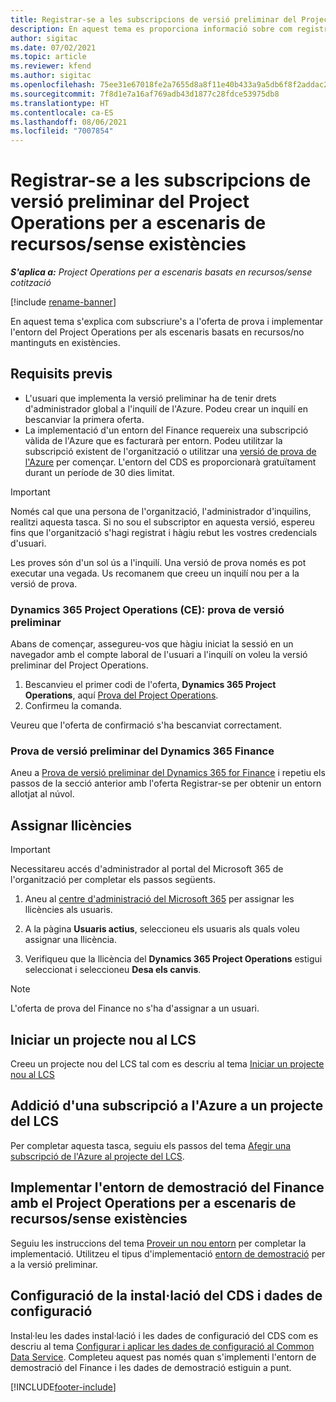 ```yaml
---
title: Registrar-se a les subscripcions de versió preliminar del Project Operations per a escenaris de recursos/sense existències
description: En aquest tema es proporciona informació sobre com registrar-se i implementar el Project Operations per a escenaris de recursos/sense existències.
author: sigitac
ms.date: 07/02/2021
ms.topic: article
ms.reviewer: kfend
ms.author: sigitac
ms.openlocfilehash: 75ee31e67018fe2a7655d8a8f11e40b433a9a5db6f8f2addac27844f18fffe8d
ms.sourcegitcommit: 7f8d1e7a16af769adb43d1877c28fdce53975db8
ms.translationtype: HT
ms.contentlocale: ca-ES
ms.lasthandoff: 08/06/2021
ms.locfileid: "7007854"
---
```

# <a name="sign-up-for-project-operations-preview-subscriptions-for-resource-non-stocked-scenarios"></a>Registrar-se a les subscripcions de versió preliminar del Project Operations per a escenaris de recursos/sense existències

_**S'aplica a:** Project Operations per a escenaris basats en recursos/sense cotització_

[!include [rename-banner](~/includes/cc-data-platform-banner.md)]

En aquest tema s'explica com subscriure's a l'oferta de prova i implementar l'entorn del Project Operations per als escenaris basats en recursos/no mantinguts en existències.

## <a name="prerequisites"></a>Requisits previs
- L'usuari que implementa la versió preliminar ha de tenir drets d'administrador global a l'inquilí de l'Azure. Podeu crear un inquilí en bescanviar la primera oferta. 
- La implementació d'un entorn del Finance requereix una subscripció vàlida de l'Azure que es facturarà per entorn. Podeu utilitzar la subscripció existent de l'organització o utilitzar una [versió de prova de l'Azure](https://azure.microsoft.com/en-us/free/) per començar. L'entorn del CDS es proporcionarà gratuïtament durant un període de 30 dies limitat.

> [!IMPORTANT]
> Només cal que una persona de l'organització, l'administrador d'inquilins, realitzi aquesta tasca. Si no sou el subscriptor en aquesta versió, espereu fins que l'organització s'hagi registrat i hàgiu rebut les vostres credencials d'usuari.
> 
> Les proves són d'un sol ús a l'inquilí. Una versió de prova només es pot executar una vegada. Us recomanem que creeu un inquilí nou per a la versió de prova.


### <a name="dynamics-365-project-operations-ce---preview-trial"></a>Dynamics 365 Project Operations (CE): prova de versió preliminar 

Abans de començar, assegureu-vos que hàgiu iniciat la sessió en un navegador amb el compte laboral de l'usuari a l'inquilí on voleu la versió preliminar del Project Operations.

1. Bescanvieu el primer codi de l'oferta, **Dynamics 365 Project Operations**, aquí [Prova del Project Operations](https://aka.ms/try-po).
2. Confirmeu la comanda.

  Veureu que l'oferta de confirmació s'ha bescanviat correctament.

### <a name="dynamics-365-finance-preview-trial"></a>Prova de versió preliminar del Dynamics 365 Finance

Aneu a [Prova de versió preliminar del Dynamics 365 for Finance](https://aka.ms/trypoche) i repetiu els passos de la secció anterior amb l'oferta Registrar-se per obtenir un entorn allotjat al núvol.  

## <a name="assign-licenses"></a>Assignar llicències

> [!IMPORTANT]
> Necessitareu accés d'administrador al portal del Microsoft 365 de l'organització per completar els passos següents.

1. Aneu al [centre d'administració del Microsoft 365](https://portal.office.com/) per assignar les llicències als usuaris.

2. A la pàgina **Usuaris actius**, seleccioneu els usuaris als quals voleu assignar una llicència.

3. Verifiqueu que la llicència del **Dynamics 365 Project Operations** estigui seleccionat i seleccioneu **Desa els canvis**.

> [!NOTE]
> L'oferta de prova del Finance no s'ha d'assignar a un usuari.

## <a name="start-a-new-project-in-lcs"></a>Iniciar un projecte nou al LCS

Creeu un projecte nou del LCS tal com es descriu al tema [Iniciar un projecte nou al LCS](create-lcs-project.md)

## <a name="add-an-azure-subscription-to-an-lcs-project"></a>Addició d'una subscripció a l'Azure a un projecte del LCS

Per completar aquesta tasca, seguiu els passos del tema [Afegir una subscripció de l'Azure al projecte del LCS](resource-add-azure-subscription-lcs-project.md).

## <a name="deploy-finance-demo-environment-with-project-operations-for-resourcenon-stocked-scenarios"></a>Implementar l'entorn de demostració del Finance amb el Project Operations per a escenaris de recursos/sense existències

Seguiu les instruccions del tema [Proveir un nou entorn](resource-provision-new-environment.md) per completar la implementació. Utilitzeu el tipus d'implementació [entorn de demostració](/dynamics365/fin-ops-core/dev-itpro/deployment/deploy-demo-environment) per a la versió preliminar. 

## <a name="install-cds-setup-and-configuration-data"></a>Configuració de la instal·lació del CDS i dades de configuració

Instal·leu les dades instal·lació i les dades de configuració del CDS com es descriu al tema [Configurar i aplicar les dades de configuració al Common Data Service](resource-apply-pro-setup-config-data.md).
Completeu aquest pas només quan s'implementi l'entorn de demostració del Finance i les dades de demostració estiguin a punt.


[!INCLUDE[footer-include](../includes/footer-banner.md)]
